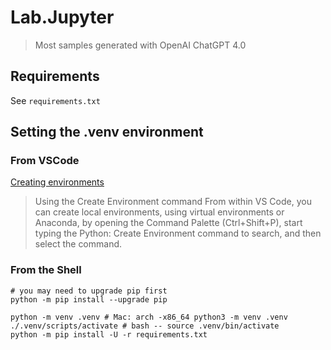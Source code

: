 # Lab.Jupyter

> Most samples generated with OpenAI ChatGPT 4.0

## Requirements

See `requirements.txt`

## Setting the .venv environment

### From VSCode

[Creating environments](https://code.visualstudio.com/docs/python/environments#_creating-environments)

> Using the Create Environment command
From within VS Code, you can create local environments, using virtual environments or Anaconda, by opening the Command Palette (Ctrl+Shift+P), start typing the Python: Create Environment command to search, and then select the command.

### From the Shell

``` shell
# you may need to upgrade pip first
python -m pip install --upgrade pip

python -m venv .venv # Mac: arch -x86_64 python3 -m venv .venv
./.venv/scripts/activate # bash -- source .venv/bin/activate
python -m pip install -U -r requirements.txt
```
